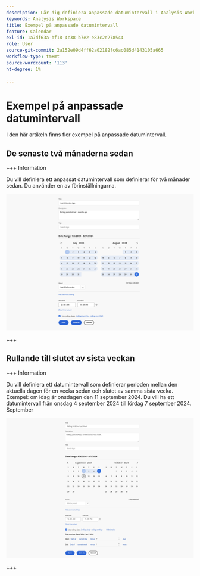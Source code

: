 ```yaml
---
description: Lär dig definiera anpassade datumintervall i Analysis Workspace.
keywords: Analysis Workspace
title: Exempel på anpassade datumintervall
feature: Calendar
exl-id: 1a7df63a-bf18-4c38-b7e2-e83c2d278544
role: User
source-git-commit: 2a152e09d4ff62a02182fc6ac085d4143105a665
workflow-type: tm+mt
source-wordcount: '113'
ht-degree: 1%

---
```


# Exempel på anpassade datumintervall

I den här artikeln finns fler exempel på anpassade datumintervall.

## De senaste två månaderna sedan

+++ Information

Du vill definiera ett anpassat datumintervall som definierar för två månader sedan. Du använder en av förinställningarna.

![De senaste två månaderna sedan](assets/date-range-example-simple.png)

+++


## Rullande till slutet av sista veckan

+++ Information

Du vill definiera ett datumintervall som definierar perioden mellan den aktuella dagen för en vecka sedan och slutet av samma sista vecka. Exempel: om idag är onsdagen den 11 september 2024. Du vill ha ett datumintervall från onsdag 4 september 2024 till lördag 7 september 2024. September

![Exempel på datumintervall](assets/date-range-example.png)

+++

<!--
## Example: Use a 7-day rolling date range

You can create a date range that specifies a 7-day rolling window that ends one week ago:

![](assets/create_date_range.png)

Use *`rolling daily`*.

* The Start settings would be *`current day minus 6 days`*.

* The End settings would be *`current day minus 7 days`*.

This date range can be a component that you drag onto any freeform table.
-->